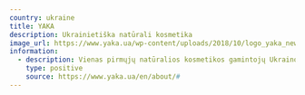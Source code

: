 ```yaml
---
country: ukraine
title: YAKA
description: Ukrainietiška natūrali kosmetika
image_url: https://www.yaka.ua/wp-content/uploads/2018/10/logo_yaka_new.svg
information:
  - description: Vienas pirmųjų natūralios kosmetikos gamintojų Ukrainoje. Asortimente galima rasti plaukų, veido, kūno priemones, vyrišką kosmetiką.
    type: positive
    source: https://www.yaka.ua/en/about/#
---
```

